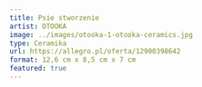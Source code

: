 ```yaml
---
title: Psie stworzenie
artist: OTOOKA
image: ../images/otooka-1-otooka-ceramics.jpg
type: Ceramika
url: https://allegro.pl/oferta/12900398642
format: 12,6 cm x 8,5 cm x 7 cm
featured: true
---
```

